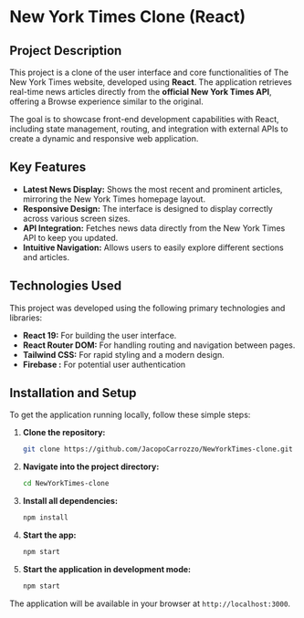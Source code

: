 # New York Times Clone (React)

## Project Description

This project is a clone of the user interface and core functionalities of The New York Times website, developed using **React**. The application retrieves real-time news articles directly from the **official New York Times API**, offering a Browse experience similar to the original.

The goal is to showcase front-end development capabilities with React, including state management, routing, and integration with external APIs to create a dynamic and responsive web application.

## Key Features

* **Latest News Display:** Shows the most recent and prominent articles, mirroring the New York Times homepage layout.
* **Responsive Design:** The interface is designed to display correctly across various screen sizes.
* **API Integration:** Fetches news data directly from the New York Times API to keep you updated.
* **Intuitive Navigation:** Allows users to easily explore different sections and articles.

## Technologies Used

This project was developed using the following primary technologies and libraries:

* **React 19:** For building the user interface.
* **React Router DOM:** For handling routing and navigation between pages.
* **Tailwind CSS:** For rapid styling and a modern design.
* **Firebase :** For potential user authentication

## Installation and Setup

To get the application running locally, follow these simple steps:

1.  **Clone the repository:**
    ```bash
    git clone https://github.com/JacopoCarrozzo/NewYorkTimes-clone.git
    ```
2.  **Navigate into the project directory:**
    ```bash
    cd NewYorkTimes-clone
    ```
3.  **Install all dependencies:**
    ```bash
    npm install
    ```
4.  **Start the app:**
    ```bash
    npm start
    ```

4.  **Start the application in development mode:**
    ```bash
    npm start
    ```

The application will be available in your browser at `http://localhost:3000`.
